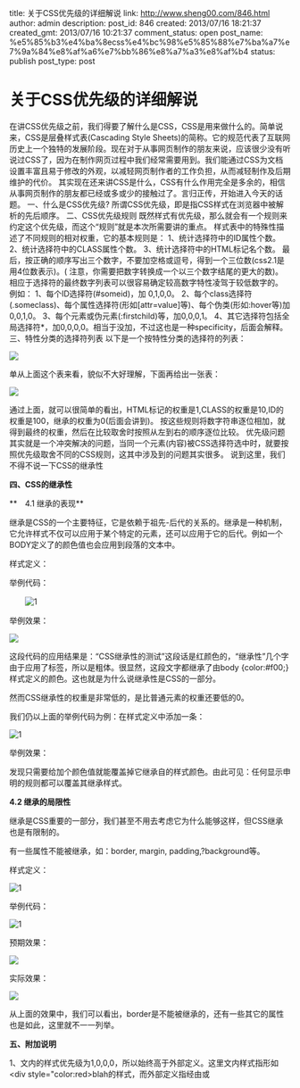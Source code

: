 title: 关于CSS优先级的详细解说
link: http://www.sheng00.com/846.html
author: admin
description: 
post_id: 846
created: 2013/07/16 18:21:37
created_gmt: 2013/07/16 10:21:37
comment_status: open
post_name: %e5%85%b3%e4%ba%8ecss%e4%bc%98%e5%85%88%e7%ba%a7%e7%9a%84%e8%af%a6%e7%bb%86%e8%a7%a3%e8%af%b4
status: publish
post_type: post

# 关于CSS优先级的详细解说

在讲CSS优先级之前，我们得要了解什么是CSS，CSS是用来做什么的。简单说来，CSS是层叠样式表(Cascading Style Sheets)的简称。它的规范代表了互联网历史上一个独特的发展阶段。现在对于从事网页制作的朋友来说，应该很少没有听说过CSS了，因为在制作网页过程中我们经常需要用到。我们能通过CSS为文档设置丰富且易于修改的外观，以减轻网页制作者的工作负担，从而减轻制作及后期维护的代价。 其实现在还来讲CSS是什么，CSS有什么作用完全是多余的，相信从事网页制作的朋友都已经或多或少的接触过了。言归正传，开始进入今天的话题。 一、什么是CSS优先级? 所谓CSS优先级，即是指CSS样式在浏览器中被解析的先后顺序。 二、CSS优先级规则 既然样式有优先级，那么就会有一个规则来约定这个优先级，而这个“规则”就是本次所需要讲的重点。 样式表中的特殊性描述了不同规则的相对权重，它的基本规则是： 1、统计选择符中的ID属性个数。 2、统计选择符中的CLASS属性个数。 3、统计选择符中的HTML标记名个数。 最后，按正确的顺序写出三个数字，不要加空格或逗号，得到一个三位数(css2.1是用4位数表示)。( 注意，你需要把数字转换成一个以三个数字结尾的更大的数)。相应于选择符的最终数字列表可以很容易确定较高数字特性凌驾于较低数字的。 例如： 1、每个ID选择符(#someid)，加 0,1,0,0。 2、每个class选择符(.someclass)、每个属性选择符(形如[attr=value]等)、每个伪类(形如:hover等)加0,0,1,0。 3、每个元素或伪元素(:firstchild)等，加0,0,0,1。 4、其它选择符包括全局选择符*，加0,0,0,0。相当于没加，不过这也是一种specificity，后面会解释。 三、特性分类的选择符列表 以下是一个按特性分类的选择符的列表： 

![](/wp-content/uploads/2013/07/0zvlnqsrgi37s.jpg)

单从上面这个表来看，貌似不大好理解，下面再给出一张表： 

![](/wp-content/uploads/2013/07/8m0qn89t05bes.jpg)

通过上面，就可以很简单的看出，HTML标记的权重是1,CLASS的权重是10,ID的权重是100，继承的权重为0(后面会讲到)。 按这些规则将数字符串逐位相加，就得到最终的权重，然后在比较取舍时按照从左到右的顺序逐位比较。 优先级问题其实就是一个冲突解决的问题，当同一个元素(内容)被CSS选择符选中时，就要按照优先级取舍不同的CSS规则，这其中涉及到的问题其实很多。 说到这里，我们不得不说一下CSS的继承性 

**四、CSS的继承性**

**　4.1 继承的表现**

继承是CSS的一个主要特征，它是依赖于祖先-后代的关系的。继承是一种机制，它允许样式不仅可以应用于某个特定的元素，还可以应用于它的后代。例如一个BODY定义了的颜色值也会应用到段落的文本中。

样式定义：

举例代码：

　　![1](/wp-content/uploads/2013/07/d427_l0747324ztp5.JPG)

举例效果：

![](/wp-content/uploads/2013/07/8e5b_01.gif)

这段代码的应用结果是：“CSS继承性的测试”这段话是红颜色的，“继承性”几个字由于应用了标签，所以是粗体。很显然，这段文字都继承了由body {color:#f00;}样式定义的颜色。这也就是为什么说继承性是CSS的一部分。

然而CSS继承性的权重是非常低的，是比普通元素的权重还要低的0。

我们仍以上面的举例代码为例：在样式定义中添加一条：

![1](/wp-content/uploads/2013/07/1e14_2bt8n26y5izx.JPG)

举例效果：

发现只需要给加个颜色值就能覆盖掉它继承自的样式颜色。由此可见：任何显示申明的规则都可以覆盖其继承样式。

**4.2 继承的局限性**

继承是CSS重要的一部分，我们甚至不用去考虑它为什么能够这样，但CSS继承也是有限制的。

有一些属性不能被继承，如：border, margin, padding,?background等。

样式定义：

![1](/wp-content/uploads/2013/07/5a71_k7icc9mnb48z.JPG)

举例代码：

![1](/wp-content/uploads/2013/07/6259_u97nc1o48v14.JPG)

预期效果：

![](/wp-content/uploads/2013/07/5afc_03.gif)

实际效果：

![](/wp-content/uploads/2013/07/42d0_04.gif)

从上面的效果中，我们可以看出，border是不能被继承的，还有一些其它的属性也是如此，这里就不一一列举。

**五、附加说明**

1、文内的样式优先级为1,0,0,0，所以始终高于外部定义。这里文内样式指形如<div style="color:red>blah</div>的样式，而外部定义指经由<link>或<style>卷标定义的规则。

2、有!important声明的规则高于一切。

3、如果!important声明冲突，则比较优先权。

4、如果优先权一样，则按照在源码中出现的顺序决定，后来者居上。

5、由继承而得到的样式没有specificity的计算，它低于一切其它规则(比如全局选择符*定义的规则)。

6、关于经由@import加载的外部样式，由于@import必须出现在所有其它规则定义之前(如不是，则浏览器应该忽略之)，所以按照后来居上原则，一般优先权冲突时是占下风的。

还需要说一下，IE是可以识别位置错误的@import的，但无论@import在什么地方，它都认为是位于所有其它规则定义之前的，这可能会引发一些误会。

优先权问题看起来简单，但背后还是有非常复杂的机制，在实际应用中需要多多留意。